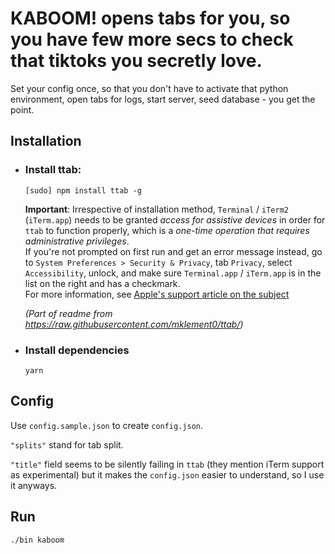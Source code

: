 # KABOOM! opens tabs for you, so you have few more secs to check that tiktoks you secretly love.

Set your config once, so that you don't have to activate that python environment, open tabs for logs, start server, seed database - you get the point.

## Installation

- ### Install ttab:
  `[sudo] npm install ttab -g`

  **Important**: Irrespective of installation method, `Terminal` / `iTerm2` (`iTerm.app`) needs to be granted _access for assistive devices_ in order for `ttab` to function properly, which is a _one-time operation that requires administrative privileges_.  
  If you're not prompted on first run and get an error message instead, go to `System Preferences > Security & Privacy`, tab `Privacy`, select `Accessibility`, unlock, and make sure `Terminal.app` / `iTerm.app` is in the list on the right and has a checkmark.  
  For more information, see [Apple's support article on the subject](https://support.apple.com/en-us/HT202802)

  *(Part of readme from https://raw.githubusercontent.com/mklement0/ttab/)*

- ### Install dependencies
  `yarn`

## Config
Use `config.sample.json` to create `config.json`.

`"splits"` stand for tab split.

`"title"` field seems to be silently failing in `ttab` (they mention iTerm support as experimental) but it makes the `config.json` easier to understand, so I use it anyways.


## Run 

`./bin kaboom`
